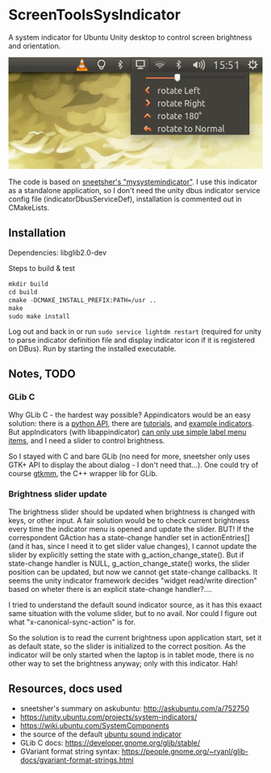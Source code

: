 ScreenToolsSysIndicator
======================================

A system indicator for Ubuntu Unity desktop to control screen brightness and orientation.

![screentools-indicator-screenshot](https://github.com/okaresz/ScreenToolsSysIndicator/blob/master/screenshot.jpg)

The code is based on  [sneetsher's "mysystemindicator"](https://github.com/sneetsher/mysystemindicator).
I use this indicator as a standalone application, so I don't need the unity dbus indicator service config file (indicatorDbusServiceDef), installation is commented out in CMakeLists.


Installation
---------------------------------

Dependencies: libglib2.0-dev

Steps to build & test

    mkdir build
    cd build
    cmake -DCMAKE_INSTALL_PREFIX:PATH=/usr ..
    make
    sudo make install

Log out and back in or run `sudo service lightdm restart` (required for unity to parse indicator definition file and display indicator icon if it is registered on DBus).
Run by starting the installed executable.


Notes, TODO
---------------------------------

### GLib C

Why GLib C - the hardest way possible? Appindicators would be an easy solution: there is a [python API](http://python-gtk-3-tutorial.readthedocs.io/en/latest/), there are [tutorials](http://candidtim.github.io/appindicator/2014/09/13/ubuntu-appindicator-step-by-step.html), and [example indicators](https://code.launchpad.net/~caffeine-developers/caffeine/main). But appIndicators (with libappindicator) [can only use simple label menu items](http://askubuntu.com/a/16432), and I need a slider to control brightness.

So I stayed with C and bare GLib (no need for more, sneetsher only uses GTK+ API to display the about dialog - I don't need that...). One could try of course [gtkmm](https://developer.gnome.org/glibmm/stable/), the C++ wrapper lib for GLib.

### Brightness slider update

The brightness slider should be updated when brightness is changed with keys, or other input. A fair solution would be to check current brightness every time the indicator menu is opened and update the slider. BUT! If the correspondent GAction has a state-change handler set in actionEntries[]  (and it has, since I need it to get slider value changes), I cannot update the slider by explicitly setting the state with g_action_change_state(). But if state-change handler is NULL, g_action_change_state() works, the slider position can be updated, but now we cannot get state-change callbacks.
It seems the unity indicator framework decides "widget read/write direction" based on wheter there is an explicit state-change handler?....

I tried to understand the default sound indicator source, as it has this exaact same situation with the volume slider, but to no avail. Nor could I figure out what "x-canonical-sync-action" is for.

So the solution is to read the current brightness upon application start, set it as default state, so the slider is initialized to the correct position. As the indicator will be only started when the laptop is in tablet mode, there is no other way to set the brightness anyway; only with this indicator. Hah!


Resources, docs used
---------------------------------

- sneetsher's summary on askubuntu: http://askubuntu.com/a/752750
- https://unity.ubuntu.com/projects/system-indicators/
- https://wiki.ubuntu.com/SystemComponents
- the source of the default [ubuntu sound indicator](https://launchpad.net/ubuntu/+source/indicator-sound/12.10.2+16.04.20160502.1-0ubuntu1) 
- GLib C docs: https://developer.gnome.org/glib/stable/
- GVariant format string syntax: https://people.gnome.org/~ryanl/glib-docs/gvariant-format-strings.html
